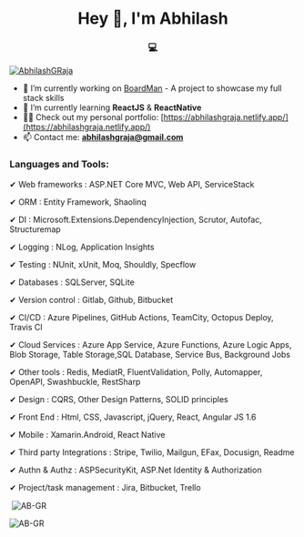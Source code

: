 <h1 align="center">Hey 👋, I'm Abhilash</h1>
<h3 align="center">💻</h3>

<p align="left"> <a href="https://twitter.com/AbhilashGRaja" target="blank"><img src="https://img.shields.io/twitter/follow/AbhilashGRaja?logo=twitter&style=for-the-badge" alt="AbhilashGRaja" /></a> </p>

- 🔭 I’m currently working on [BoardMan](https://github.com/AB-GR/BoardMan) - A project to showcase my full stack skills
- 🌱 I’m currently learning **ReactJS** & **ReactNative**
- 👨‍💻 Check out my personal portfolio: [https://abhilashgraja.netlify.app/](https://abhilashgraja.netlify.app/)
- 📫 Contact me: **abhilashgraja@gmail.com**

<h3 align="left">Languages and Tools:</h3>

✔ Web frameworks : ASP.NET Core MVC, Web API, ServiceStack

✔ ORM : Entity Framework, Shaolinq

✔ DI : Microsoft.Extensions.DependencyInjection, Scrutor, Autofac, Structuremap

✔ Logging : NLog, Application Insights

✔ Testing : NUnit, xUnit, Moq, Shouldly, Specflow

✔ Databases : SQLServer, SQLite

✔ Version control : Gitlab, Github, Bitbucket

✔ CI/CD : Azure Pipelines, GitHub Actions, TeamCity, Octopus Deploy, Travis CI

✔ Cloud Services : Azure App Service, Azure Functions, Azure Logic Apps, Blob Storage, Table Storage,SQL Database, Service Bus, Background Jobs

✔ Other tools : Redis, MediatR, FluentValidation, Polly, Automapper, OpenAPI, Swashbuckle, RestSharp

✔ Design : CQRS, Other Design Patterns, SOLID principles

✔ Front End : Html, CSS, Javascript, jQuery, React, Angular JS 1.6

✔ Mobile : Xamarin.Android, React Native

✔ Third party Integrations : Stripe, Twilio, Mailgun, EFax, Docusign, Readme

✔ Authn & Authz : ASPSecurityKit, ASP.Net Identity & Authorization

✔ Project/task management : Jira, Bitbucket, Trello

<p>&nbsp;<img align="center" src="https://github-readme-stats.vercel.app/api?username=AB-GR&show_icons=true&locale=en&title_color=green&icon_color=bb2acf&text_color=daf7dc&bg_color=151515" alt="AB-GR" />
</p>


<p><img align="left" src="https://github-readme-streak-stats.herokuapp.com/?user=AB-GR&theme=dark" alt="AB-GR" /></p>

<!--
**AB-GR/AB-GR** is a ✨ _special_ ✨ repository because its `README.md` (this file) appears on your GitHub profile.

Here are some ideas to get you started:

- 🔭 I’m currently working on ...
- 🌱 I’m currently learning ...
- 👯 I’m looking to collaborate on ...
- 🤔 I’m looking for help with ...
- 💬 Ask me about ...
- 📫 How to reach me: ...
- 😄 Pronouns: ...
- ⚡ Fun fact: ...
-->
